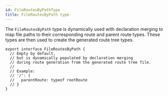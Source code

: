 ```yaml
---
id: FileRoutesByPathType
title: FileRoutesByPath type
---
```


The `FileRoutesByPath` type is dynamically used with declaration merging to map file paths to their corresponding route and parent route types. These types are then used to create the generated route tree types.

```tsx
export interface FileRoutesByPath {
  // Empty by default,
  // but is dynamically populated by declaration merging
  // during route generation from the generated route tree file.
  //
  // Example:
  // '/': {
  //   parentRoute: typeof rootRoute
  // }
}
```
